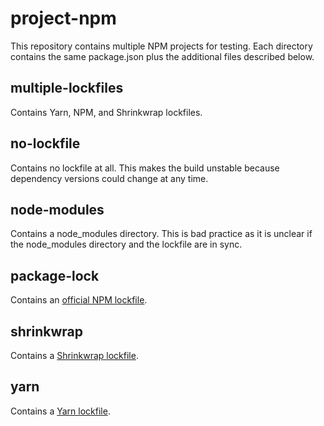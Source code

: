 # project-npm

This repository contains multiple NPM projects for testing. Each directory contains the same package.json plus the
additional files described below.

## multiple-lockfiles

Contains Yarn, NPM, and Shrinkwrap lockfiles.

## no-lockfile

Contains no lockfile at all. This makes the build unstable because dependency versions could change at any time.

## node-modules

Contains a node_modules directory. This is bad practice as it is unclear if the node_modules directory and the lockfile
are in sync.

## package-lock

Contains an [official NPM lockfile](https://docs.npmjs.com/files/package-lock.json).

## shrinkwrap

Contains a [Shrinkwrap lockfile](https://docs.npmjs.com/files/shrinkwrap.json).

## yarn

Contains a [Yarn lockfile](https://yarnpkg.com/lang/en/docs/yarn-lock/).
